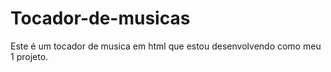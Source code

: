 # Tocador-de-musicas
Este é um tocador de musica em html que estou desenvolvendo como meu 1 projeto.
